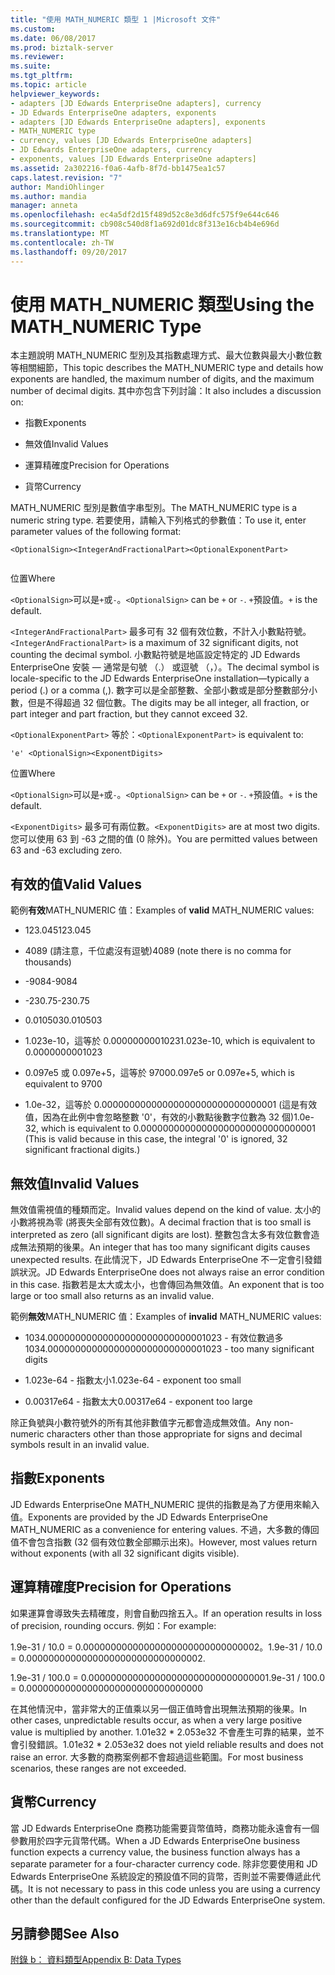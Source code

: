```yaml
---
title: "使用 MATH_NUMERIC 類型 1 |Microsoft 文件"
ms.custom: 
ms.date: 06/08/2017
ms.prod: biztalk-server
ms.reviewer: 
ms.suite: 
ms.tgt_pltfrm: 
ms.topic: article
helpviewer_keywords:
- adapters [JD Edwards EnterpriseOne adapters], currency
- JD Edwards EnterpriseOne adapters, exponents
- adapters [JD Edwards EnterpriseOne adapters], exponents
- MATH_NUMERIC type
- currency, values [JD Edwards EnterpriseOne adapters]
- JD Edwards EnterpriseOne adapters, currency
- exponents, values [JD Edwards EnterpriseOne adapters]
ms.assetid: 2a302216-f0a6-4afb-8f7d-bb1475ea1c57
caps.latest.revision: "7"
author: MandiOhlinger
ms.author: mandia
manager: anneta
ms.openlocfilehash: ec4a5df2d15f489d52c8e3d6dfc575f9e644c646
ms.sourcegitcommit: cb908c540d8f1a692d01dc8f313e16cb4b4e696d
ms.translationtype: MT
ms.contentlocale: zh-TW
ms.lasthandoff: 09/20/2017
---
```

# <a name="using-the-mathnumeric-type"></a><span data-ttu-id="f62e9-102">使用 MATH_NUMERIC 類型</span><span class="sxs-lookup"><span data-stu-id="f62e9-102">Using the MATH_NUMERIC Type</span></span>
<span data-ttu-id="f62e9-103">本主題說明 MATH_NUMERIC 型別及其指數處理方式、最大位數與最大小數位數等相關細節，</span><span class="sxs-lookup"><span data-stu-id="f62e9-103">This topic describes the MATH_NUMERIC type and details how exponents are handled, the maximum number of digits, and the maximum number of decimal digits.</span></span> <span data-ttu-id="f62e9-104">其中亦包含下列討論：</span><span class="sxs-lookup"><span data-stu-id="f62e9-104">It also includes a discussion on:</span></span>  
  
-   <span data-ttu-id="f62e9-105">指數</span><span class="sxs-lookup"><span data-stu-id="f62e9-105">Exponents</span></span>  
  
-   <span data-ttu-id="f62e9-106">無效值</span><span class="sxs-lookup"><span data-stu-id="f62e9-106">Invalid Values</span></span>  
  
-   <span data-ttu-id="f62e9-107">運算精確度</span><span class="sxs-lookup"><span data-stu-id="f62e9-107">Precision for Operations</span></span>  
  
-   <span data-ttu-id="f62e9-108">貨幣</span><span class="sxs-lookup"><span data-stu-id="f62e9-108">Currency</span></span>  
  
 <span data-ttu-id="f62e9-109">MATH_NUMERIC 型別是數值字串型別。</span><span class="sxs-lookup"><span data-stu-id="f62e9-109">The MATH_NUMERIC type is a numeric string type.</span></span> <span data-ttu-id="f62e9-110">若要使用，請輸入下列格式的參數值：</span><span class="sxs-lookup"><span data-stu-id="f62e9-110">To use it, enter parameter values of the following format:</span></span>  
  
```  
<OptionalSign><IntegerAndFractionalPart><OptionalExponentPart>  
  
```  
  
 <span data-ttu-id="f62e9-111">位置</span><span class="sxs-lookup"><span data-stu-id="f62e9-111">Where</span></span>  
  
 <span data-ttu-id="f62e9-112">`<OptionalSign>`可以是`+`或`-`。</span><span class="sxs-lookup"><span data-stu-id="f62e9-112">`<OptionalSign>` can be `+` or `-`.</span></span> <span data-ttu-id="f62e9-113">`+`預設值。</span><span class="sxs-lookup"><span data-stu-id="f62e9-113">`+` is the default.</span></span>  
  
 <span data-ttu-id="f62e9-114">`<IntegerAndFractionalPart>` 最多可有 32 個有效位數，不計入小數點符號。</span><span class="sxs-lookup"><span data-stu-id="f62e9-114">`<IntegerAndFractionalPart>` is a maximum of 32 significant digits, not counting the decimal symbol.</span></span> <span data-ttu-id="f62e9-115">小數點符號是地區設定特定的 JD Edwards EnterpriseOne 安裝 — 通常是句號 （.） 或逗號 （，）。</span><span class="sxs-lookup"><span data-stu-id="f62e9-115">The decimal symbol is locale-specific to the JD Edwards EnterpriseOne installation—typically a period (.) or a comma (,).</span></span> <span data-ttu-id="f62e9-116">數字可以是全部整數、全部小數或是部分整數部分小數，但是不得超過 32 個位數。</span><span class="sxs-lookup"><span data-stu-id="f62e9-116">The digits may be all integer, all fraction, or part integer and part fraction, but they cannot exceed 32.</span></span>  
  
 <span data-ttu-id="f62e9-117">`<OptionalExponentPart>` 等於：</span><span class="sxs-lookup"><span data-stu-id="f62e9-117">`<OptionalExponentPart>` is equivalent to:</span></span>  
  
```  
'e' <OptionalSign><ExponentDigits>  
```  
  
 <span data-ttu-id="f62e9-118">位置</span><span class="sxs-lookup"><span data-stu-id="f62e9-118">Where</span></span>  
  
 <span data-ttu-id="f62e9-119">`<OptionalSign>`可以是`+`或`-`。</span><span class="sxs-lookup"><span data-stu-id="f62e9-119">`<OptionalSign>` can be `+` or `-`.</span></span> <span data-ttu-id="f62e9-120">`+`預設值。</span><span class="sxs-lookup"><span data-stu-id="f62e9-120">`+` is the default.</span></span>  
  
 <span data-ttu-id="f62e9-121">`<ExponentDigits>` 最多可有兩位數。</span><span class="sxs-lookup"><span data-stu-id="f62e9-121">`<ExponentDigits>` are at most two digits.</span></span> <span data-ttu-id="f62e9-122">您可以使用 63 到 -63 之間的值 (0 除外)。</span><span class="sxs-lookup"><span data-stu-id="f62e9-122">You are permitted values between 63 and -63 excluding zero.</span></span>  
  
## <a name="valid-values"></a><span data-ttu-id="f62e9-123">有效的值</span><span class="sxs-lookup"><span data-stu-id="f62e9-123">Valid Values</span></span>  
 <span data-ttu-id="f62e9-124">範例**有效**MATH_NUMERIC 值：</span><span class="sxs-lookup"><span data-stu-id="f62e9-124">Examples of **valid** MATH_NUMERIC values:</span></span>  
  
-   <span data-ttu-id="f62e9-125">123.045</span><span class="sxs-lookup"><span data-stu-id="f62e9-125">123.045</span></span>  
  
-   <span data-ttu-id="f62e9-126">4089 (請注意，千位處沒有逗號)</span><span class="sxs-lookup"><span data-stu-id="f62e9-126">4089 (note there is no comma for thousands)</span></span>  
  
-   <span data-ttu-id="f62e9-127">-9084</span><span class="sxs-lookup"><span data-stu-id="f62e9-127">-9084</span></span>  
  
-   <span data-ttu-id="f62e9-128">-230.75</span><span class="sxs-lookup"><span data-stu-id="f62e9-128">-230.75</span></span>  
  
-   <span data-ttu-id="f62e9-129">0.010503</span><span class="sxs-lookup"><span data-stu-id="f62e9-129">0.010503</span></span>  
  
-   <span data-ttu-id="f62e9-130">1.023e-10，這等於 0.0000000001023</span><span class="sxs-lookup"><span data-stu-id="f62e9-130">1.023e-10, which is equivalent to 0.0000000001023</span></span>  
  
-   <span data-ttu-id="f62e9-131">0.097e5 或 0.097e+5，這等於 9700</span><span class="sxs-lookup"><span data-stu-id="f62e9-131">0.097e5 or 0.097e+5, which is equivalent to 9700</span></span>  
  
-   <span data-ttu-id="f62e9-132">1.0e-32，這等於 0.00000000000000000000000000000001 (這是有效值，因為在此例中會忽略整數 '0'，有效的小數點後數字位數為 32 個)</span><span class="sxs-lookup"><span data-stu-id="f62e9-132">1.0e-32, which is equivalent to 0.00000000000000000000000000000001 (This is valid because in this case, the integral '0' is ignored, 32 significant fractional digits.)</span></span>  
  
## <a name="invalid-values"></a><span data-ttu-id="f62e9-133">無效值</span><span class="sxs-lookup"><span data-stu-id="f62e9-133">Invalid Values</span></span>  
 <span data-ttu-id="f62e9-134">無效值需視值的種類而定。</span><span class="sxs-lookup"><span data-stu-id="f62e9-134">Invalid values depend on the kind of value.</span></span> <span data-ttu-id="f62e9-135">太小的小數將視為零 (將喪失全部有效位數)。</span><span class="sxs-lookup"><span data-stu-id="f62e9-135">A decimal fraction that is too small is interpreted as zero (all significant digits are lost).</span></span> <span data-ttu-id="f62e9-136">整數包含太多有效位數會造成無法預期的後果。</span><span class="sxs-lookup"><span data-stu-id="f62e9-136">An integer that has too many significant digits causes unexpected results.</span></span> <span data-ttu-id="f62e9-137">在此情況下，JD Edwards EnterpriseOne 不一定會引發錯誤狀況。</span><span class="sxs-lookup"><span data-stu-id="f62e9-137">JD Edwards EnterpriseOne does not always raise an error condition in this case.</span></span> <span data-ttu-id="f62e9-138">指數若是太大或太小，也會傳回為無效值。</span><span class="sxs-lookup"><span data-stu-id="f62e9-138">An exponent that is too large or too small also returns as an invalid value.</span></span>  
  
 <span data-ttu-id="f62e9-139">範例**無效**MATH_NUMERIC 值：</span><span class="sxs-lookup"><span data-stu-id="f62e9-139">Examples of **invalid** MATH_NUMERIC values:</span></span>  
  
-   <span data-ttu-id="f62e9-140">1034.00000000000000000000000000001023 - 有效位數過多</span><span class="sxs-lookup"><span data-stu-id="f62e9-140">1034.00000000000000000000000000001023 - too many significant digits</span></span>  
  
-   <span data-ttu-id="f62e9-141">1.023e-64 - 指數太小</span><span class="sxs-lookup"><span data-stu-id="f62e9-141">1.023e-64 - exponent too small</span></span>  
  
-   <span data-ttu-id="f62e9-142">0.00317e64 - 指數太大</span><span class="sxs-lookup"><span data-stu-id="f62e9-142">0.00317e64 - exponent too large</span></span>  
  
 <span data-ttu-id="f62e9-143">除正負號與小數符號外的所有其他非數值字元都會造成無效值。</span><span class="sxs-lookup"><span data-stu-id="f62e9-143">Any non-numeric characters other than those appropriate for signs and decimal symbols result in an invalid value.</span></span>  
  
## <a name="exponents"></a><span data-ttu-id="f62e9-144">指數</span><span class="sxs-lookup"><span data-stu-id="f62e9-144">Exponents</span></span>  
 <span data-ttu-id="f62e9-145">JD Edwards EnterpriseOne MATH_NUMERIC 提供的指數是為了方便用來輸入值。</span><span class="sxs-lookup"><span data-stu-id="f62e9-145">Exponents are provided by the JD Edwards EnterpriseOne MATH_NUMERIC as a convenience for entering values.</span></span> <span data-ttu-id="f62e9-146">不過，大多數的傳回值不會包含指數 (32 個有效位數全部顯示出來)。</span><span class="sxs-lookup"><span data-stu-id="f62e9-146">However, most values return without exponents (with all 32 significant digits visible).</span></span>  
  
## <a name="precision-for-operations"></a><span data-ttu-id="f62e9-147">運算精確度</span><span class="sxs-lookup"><span data-stu-id="f62e9-147">Precision for Operations</span></span>  
 <span data-ttu-id="f62e9-148">如果運算會導致失去精確度，則會自動四捨五入。</span><span class="sxs-lookup"><span data-stu-id="f62e9-148">If an operation results in loss of precision, rounding occurs.</span></span> <span data-ttu-id="f62e9-149">例如：</span><span class="sxs-lookup"><span data-stu-id="f62e9-149">For example:</span></span>  
  
 <span data-ttu-id="f62e9-150">1.9e-31 / 10.0 = 0.00000000000000000000000000000002。</span><span class="sxs-lookup"><span data-stu-id="f62e9-150">1.9e-31 / 10.0 = 0.00000000000000000000000000000002.</span></span>  
  
 <span data-ttu-id="f62e9-151">1.9e-31 / 100.0 = 0.00000000000000000000000000000000</span><span class="sxs-lookup"><span data-stu-id="f62e9-151">1.9e-31 / 100.0 = 0.00000000000000000000000000000000</span></span>  
  
 <span data-ttu-id="f62e9-152">在其他情況中，當非常大的正值乘以另一個正值時會出現無法預期的後果。</span><span class="sxs-lookup"><span data-stu-id="f62e9-152">In other cases, unpredictable results occur, as when a very large positive value is multiplied by another.</span></span> <span data-ttu-id="f62e9-153">1.01e32 * 2.053e32 不會產生可靠的結果，並不會引發錯誤。</span><span class="sxs-lookup"><span data-stu-id="f62e9-153">1.01e32 * 2.053e32 does not yield reliable results and does not raise an error.</span></span> <span data-ttu-id="f62e9-154">大多數的商務案例都不會超過這些範圍。</span><span class="sxs-lookup"><span data-stu-id="f62e9-154">For most business scenarios, these ranges are not exceeded.</span></span>  
  
## <a name="currency"></a><span data-ttu-id="f62e9-155">貨幣</span><span class="sxs-lookup"><span data-stu-id="f62e9-155">Currency</span></span>  
 <span data-ttu-id="f62e9-156">當 JD Edwards EnterpriseOne 商務功能需要貨幣值時，商務功能永遠會有一個參數用於四字元貨幣代碼。</span><span class="sxs-lookup"><span data-stu-id="f62e9-156">When a JD Edwards EnterpriseOne business function expects a currency value, the business function always has a separate parameter for a four-character currency code.</span></span> <span data-ttu-id="f62e9-157">除非您要使用和 JD Edwards EnterpriseOne 系統設定的預設值不同的貨幣，否則並不需要傳遞此代碼。</span><span class="sxs-lookup"><span data-stu-id="f62e9-157">It is not necessary to pass in this code unless you are using a currency other than the default configured for the JD Edwards EnterpriseOne system.</span></span>  
  
## <a name="see-also"></a><span data-ttu-id="f62e9-158">另請參閱</span><span class="sxs-lookup"><span data-stu-id="f62e9-158">See Also</span></span>  
 [<span data-ttu-id="f62e9-159">附錄 b： 資料類型</span><span class="sxs-lookup"><span data-stu-id="f62e9-159">Appendix B: Data Types</span></span>](../core/appendix-b-data-types.md)
